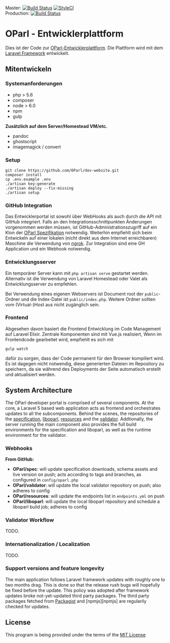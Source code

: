 Master: [![Build Status](https://travis-ci.org/OParl/dev-website.svg?branch=master)](https://travis-ci.org/OParl/dev-website)
[![StyleCI](https://styleci.io/repos/37522193/shield?branch=master)](https://styleci.io/repos/37522193)
<br />
Production: [![Build Status](https://travis-ci.org/OParl/dev-website.svg?branch=production)](https://travis-ci.org/OParl/dev-website)

# OParl - Entwicklerplattform

Dies ist der Code zur [OParl-Entwicklerplattform](https://dev.oparl.org).
Die Plattform wird mit dem [Laravel Framework](https://laravel.com) entwickelt.  

## Mitentwickeln

### Systemanforderungen

- php > 5.6
- composer
- node > 6.0
- npm
- gulp

**Zusätzlich auf dem Server/Homestead VM/etc.**

- pandoc
- ghostscript
- imagemagick / convert

### Setup

```
git clone https://github.com/OParl/dev-website.git
composer install
cp .env.example .env
./artisan key:generate
./artisan deploy --fix-missing
./artisan setup
```

### GitHub Integration

Das Entwicklerportal ist sowohl über WebHooks als auch durch die API mit GitHub
integriert. Falls an den Integrationsschnittpunkten Änderungen vorgenommen werden
müssen, ist GitHub-Administrationszugriff auf ein Klon der
[OParl Spezifikation][repo:spec] notwendig. Weiterhin empfiehlt sich beim Entwickeln
auf einer lokalen (nicht direkt aus dem Internet erreichbaren) Maschine die Verwendung
von [ngrok][ngrok]. Zur Integration sind eine GH Application und ein Webhook notwendig.

### Entwicklungsserver

Ein temporärer Server kann mit `php artisan serve` gestartet werden. Alternativ ist
die Verwendung von Laravel Homestead oder Valet als Entwicklungsserver zu empfehlen.

Bei Verwendung eines eigenen Webservers ist Document root der `public`-Ordner und die
Index-Datei ist `public/index.php`. Weitere Ordner sollten vom (Virtual-)Host aus nicht
zugänglich sein.

### Frontend

Abgesehen davon basiert die Frontend Entwicklung im Code Management auf Laravel Elixir.
Zentrale Komponenten sind mit Vue.js realisiert, Wenn im Frontendcode gearbeitet wird,
empfiehlt es sich mit

```
gulp watch
```

dafür zu sorgen, dass der Code permanent für den Browser kompiliert wird. Es ist dagegen
nicht notwendig, diese generierten Dateien im Repository zu speichern, da sie während des
Deployments der Seite automatisch erstellt und aktualisiert werden.

## System Architecture

The OParl developer portal is comprised of several components. At the core, a Laravel 5
based web application acts as frontend and orchestrates updates to all the subcomponents.
Behind the scenes, the repositories of the [specification][repo:spec], [liboparl][repo:liboparl], 
[resources][repo:resources] and the [validator][repo:validator]. Addtionally, the server running
the main component also provides the full build environments for the specification and liboparl,
as well as the runtime environment for the validator.

### Webhooks

**From GitHub:**

- **OParl/spec**: will update specification downloads, schema assets and live version
  on push; acts according to tags and branches, as configured in `config/oparl.php`
- **OParl/validator**: will update the local validator repository on push; also adheres to config
- **OParl/resources**: will update the endpoints list in `endpoints.yml` on push
- **OParl/liboparl**: will update the local liboparl repository and schedule a liboparl build job;
  adheres to config
  
### Validator Workflow

TODO.

### Internationalization / Localization

TODO.

### Support versions and feature longevity

The main application follows Laravel framework updates with roughly one to two months drag. This is done
so that the release rush bugs will hopefully be fixed before the update. This policy was adopted after
framework updates broke not-yet-updated third party packages. The third party packages fetched from
[Packagist][packagist] and [npmjs][npmjs] are regularily checked for updates.

## License

This program is being provided under the terms of the [MIT License][mit]

[mit]: https://opensource.org/licenses/MIT
[ngrok]: https://ngrok.com
[npm]: https://npmjs.com
[packagist]: https://packagist.org
[repo:spec]: https://github.com/OParl/spec
[repo:liboparl]: https://github.com/OParl/liboparl
[repo:resources]: https://github.com/OParl/resources
[repo:validator]: https://github.com/OParl/validator
